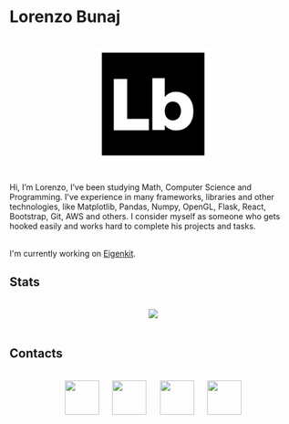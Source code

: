 # Lorenzo Bunaj

</br>
<div align="center">
  <img src="https://github.com/lorenzobunaj/lorenzobunaj/blob/main/src/img/border.svg" width="200" />
</div>
<br><br>
Hi, I’m Lorenzo, I’ve been studying Math, Computer Science and Programming. I've experience in many frameworks, libraries and other technologies, like Matplotlib, Pandas, Numpy, OpenGL, Flask, React, Bootstrap, Git, AWS and others. I consider myself as someone who gets hooked easily and works hard to complete his projects and tasks.
</br></br>

I'm currently working on [Eigenkit](https://www.eigenkit.org/).

## Stats

</br>
<div align="center">
  <img src="https://github-readme-stats.vercel.app/api?username=lorenzobunaj" width="500" />
</div>
</br>

## Contacts

</br>
<div align="center">
<a href="mailto: lorenzobunaj@gmail.com"><img height="60px" width="60px" src="https://cdn.simpleicons.org/Gmail/#EA4335" /></a>&nbsp;&nbsp;&nbsp;&nbsp;&nbsp;
<a href="https://www.linkedin.com/in/lorenzobunaj/"><img height="60px" width="60px" src="https://cdn.simpleicons.org/Linkedin/#0A66C2" /></a>&nbsp;&nbsp;&nbsp;&nbsp;&nbsp;
<a href="https://telegram.me/lorenzo2204"><img height="60px" width="60px" src="https://cdn.simpleicons.org/Telegram/#26A5E4" /></a>&nbsp;&nbsp;&nbsp;&nbsp;&nbsp;
<a href="https://discord.com/users/559093617466015784"><img height="60px" width="60px" src="https://cdn.simpleicons.org/discord/#5865F2" /></a>
</div>



